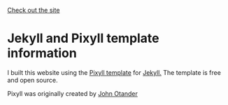 [Check out the site](http://slhogle.github.io/)

# Jekyll and Pixyll template information

I built this website using the [Pixyll template](http://www.pixyll.com) for [Jekyll.](http://jekyllrb.com/)
The template is free and open source.

Pixyll was originally created by [John Otander](http://johnotander.com)

